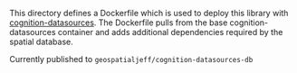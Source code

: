 This directory defines a Dockerfile which is used to deploy this library with [cognition-datasources](https://github.com/geospatial-jeff/cognition-datasources).  The Dockerfile pulls from the base cognition-datasources container and adds additional dependencies required by the spatial database.

Currently published to `geospatialjeff/cognition-datasources-db`